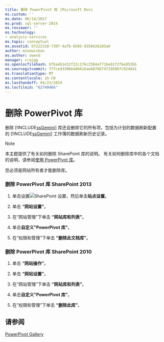 ```yaml
---
title: 删除 PowerPivot 库 |Microsoft Docs
ms.custom: ''
ms.date: 06/14/2017
ms.prod: sql-server-2014
ms.reviewer: ''
ms.technology:
- analysis-services
ms.topic: conceptual
ms.assetid: b7222318-7307-4afb-b585-9358426103a0
author: minewiskan
ms.author: owend
manager: craigg
ms.openlocfilehash: bfba4b1432f22c176c2504a771be81f2f6e053bb
ms.sourcegitcommit: f7fced330b64d6616aeb8766747295807c92dd41
ms.translationtype: MT
ms.contentlocale: zh-CN
ms.lasthandoff: 04/23/2019
ms.locfileid: "62749466"
---
```

# <a name="delete-powerpivot-gallery"></a>删除 PowerPivot 库
  删除 [!INCLUDE[ssGemini](../../includes/ssgemini-md.md)] 库还会删除它的所有项，包括为计划的数据刷新配置的 [!INCLUDE[ssGemini](../../includes/ssgemini-md.md)] 工作簿的数据刷新历史记录。  
  
> [!NOTE]  
>  本主题提供了有关如何删除 SharePoint 库的说明。 有关如何删除库中的各个文档的说明，请参阅[使用 PowerPivot 库](use-power-pivot-gallery.md)。  
  
 您必须是网站所有者才能删除库。  
  
### <a name="delete-powerpivot-gallery-sharepoint-2013"></a>删除 PowerPivot 库 SharePoint 2013  
  
1.  单击设置![SharePoint 设置](../media/as-sharepoint2013-settings-gear.gif "SharePoint 设置")，然后单击**站点设置**。  
  
2.  单击 **“网站设置”**。  
  
3.  在“网站管理”下单击 **“网站库和列表”**。  
  
4.  单击**自定义"PowerPivot 库"**。  
  
5.  在“权限和管理”下单击 **“删除此文档库”**。  
  
### <a name="delete-powerpivot-gallery-sharepoint-2010"></a>删除 PowerPivot 库 SharePoint 2010  
  
1.  单击 **“网站操作”**。  
  
2.  单击 **“网站设置”**。  
  
3.  在“网站管理”下单击 **“网站库和列表”**。  
  
4.  单击**自定义"PowerPivot 库"**。  
  
5.  在“权限和管理”下单击 **“删除此库”**。  
  
## <a name="see-also"></a>请参阅  
 [PowerPivot Gallery](../../2014-toc/books-online-for-sql-server-2014.md)  
  
  
